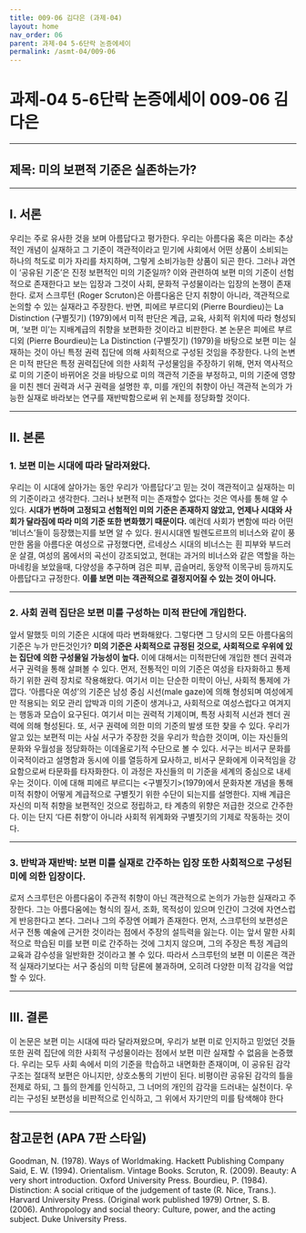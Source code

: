 ```yaml
---
title: 009-06 김다은 (과제-04)
layout: home
nav_order: 06
parent: 과제-04 5-6단락 논증에세이
permalink: /asmt-04/009-06
---
```


# 과제-04 5-6단락 논증에세이 009-06 김다은 

---

## 제목: 미의 보편적 기준은 실존하는가?

---

## I. 서론

우리는 주로 유사한 것을 보며 아름답다고 평가한다. 우리는 아름다움 혹은 미라는 추상적인 개념이 실재하고 그 기준이 객관적이라고 믿기에 사회에서 어떤 상품이 소비되는 하나의 척도로 미가 자리를 차지하며, 그렇게 소비가능한 상품이 되곤 한다. 그러나 과연 이 ‘공유된 기준’은 진정 보편적인 미의 기준일까? 이와 관련하여 
보편 미의 기준이 선험적으로 존재한다고 보는 입장과 그것이 사회, 문화적 구성물이라는 입장의 논쟁이 존재한다. 로저 스크루턴 (Roger Scruton)은 아름다움은 단지 취향이 아니라, 객관적으로 논의할 수 있는 실재라고 주장한다. 반면, 피에르 부르디외 (Pierre Bourdieu)는 La Distinction (구별짓기) (1979)에서 미적 판단은 계급, 교육, 사회적 위치에 따라 형성되며, ‘보편 미’는 지배계급의 취향을 보편화한 것이라고 비판한다. 본 논문은 피에르 부르디외 (Pierre Bourdieu)는 La Distinction (구별짓기) (1979)을 바탕으로 보편 미는 실재하는 것이 아닌 특정 권력 집단에 의해 사회적으로 구성된 것임을 주장한다. 나의 논변은 미적 판단은 특정 권력집단에 의한 사회적 구성물임을 주장하기 위해, 먼저 역사적으로 미의 기준이 바뀌어온 것을 바탕으로 미의 객관적 기준을 부정하고, 미의 기준에 영향을 미친 젠더 권력과 서구 권력을 설명한 후, 미를 개인의 취향이 아닌 객관적 논의가 가능한 실재로 바라보는 연구를 재반박함으로써 위 논제를 정당화할 것이다. 


---

## II. 본론

### 1. 보편 미는 시대에 따라 달라져왔다. 

우리는 이 시대에 살아가는 동안 우리가 ‘아름답다’고 믿는 것이 객관적이고 실재하는 미의 기준이라고 생각한다. 그러나 보편적 미는 존재할수 없다는 것은 역사를 통해 알 수 있다. **시대가 변하며 고정되고 선험적인 미의 기준은 존재하지 않았고, 언제나 시대와 사회가 달라짐에 따라 미의 기준 또한 변화했기 때문이다.** 예컨데 사회가 변함에 따라 어떤 ‘비너스’들이 등장했는지를 보면 알 수 있다. 원시시대엔 빌렌도르프의 비너스와 같이 풍만한 몸을 아름다운 여성으로 규정했다면, 르네상스 시대의 비너스는 흰 피부와 부드러운 살결, 여성의 몸에서의 곡선이 강조되었고, 현대는 과거의 비너스와 같은 역할을 하는 마네킹을 보았을때, 다양성을 추구하며 검은 피부, 곱슬머리, 동양적 이목구비 등까지도 아름답다고 규정한다. **이를 보면 미는 객관적으로 결정지어질 수 있는 것이 아니다.**

---

### 2. 사회 권력 집단은 보편 미를 구성하는 미적 판단에 개입한다. 

앞서 말했듯 미의 기준은 시대에 따라 변화해왔다. 그렇다면 그 당시의 모든 아름다움의 기준은 누가 만든것인가? **미의 기준은 사회적으로 규정된 것으로, 사회적으로 우위에 있는 집단에 의한 구성물일 가능성이 높다.**
이에 대해서는 미적판단에 개입한 젠더 권력과 서구 권력을 통해 살펴볼 수 있다. 먼저, 전통적인 미의 기준은 여성을 타자화하고 통제하기 위한 권력 장치로 작용해왔다. 여기서 미는 단순한 미학이 아닌, 사회적 통제에 가깝다. ‘아름다운 여성’의 기준은 남성 중심 시선(male gaze)에 의해 형성되며 여성에게만 적용되는 외모 관리 압박과 미의 기준이 생겨나고, 사회적으로 여성스럽다고 여겨지는 행동과 모습이 요구된다. 여기서 미는 권력적 기제이며, 특정 사회적 시선과 젠더 권력에 의해 형성된다. 또, 서구 권력에 의한 미의 기준의 발생 또한 찾을 수 있다. 우리가 알고 있는 보편적 미는 사실 서구가 주장한 것을 우리가 학습한 것이며, 이는 자신들의 문화와 우월성을 정당화하는 이데올로기적 수단으로 볼 수 있다. 서구는 비서구 문화를 이국적이라고 설명함과 동시에 이를 열등하게 묘사하고, 비서구 문화에게 이국적임을 강요함으로써 타문화를 타자화한다. 이 과정은 자신들의 미 기준을 세계의 중심으로 내세우는 것이다. 이에 대해 피에르 부르디는 <구별짓기>(1979)에서 문화자본 개념을 통해 미적 취향이 어떻게 계급적으로 구별짓기 위한 수단이 되는지를 설명한다. 지배 계급은 자신의 미적 취향을 보편적인 것으로 정립하고, 타 계층의 위향은 저급한 것으로 간주한다. 이는 단지 ‘다른 취향’이 아니라 사회적 위계화와 구별짓기의 기제로 작동하는 것이다.

---

### 3. 반박과 재반박: 보편 미를 실재로 간주하는 입장 또한 사회적으로 구성된 미에 의한 입장이다. 

로저 스크루턴은 아름다움이 주관적 취향이 아닌 객관적으로 논의가 가능한 실재라고 주장한다. 그는 아름다움에는 형식의 질서, 조화, 목적성이 있으며 인간이 그것에 자연스럽게 반응한다고 본다. 그러나 그의 주장엔 어폐가 존재한다. 먼저, 스크루턴의 보편성은 서구 전통 예술에 근거한 것이라는 점에서 주장의 설득력을 잃는다. 이는 앞서 말한 사회적으로 학습된 미를 보편 미로 간주하는 것에 그치지 않으며, 그의 주장은 특정 계급의 교육과 감수성을 일반화한 것이라고 볼 수 있다. 따라서 스크루턴의 보편 미 이론은 객관적 실재라기보다는 서구 중심의 미학 담론에 불과하며, 오히려 다양한 미적 감각을 억압할 수 있다.

---

## III. 결론 

이 논문은 보편 미는 시대에 따라 달라져왔으며, 우리가 보편 미로 인지하고 믿었던 것들 또한 권력 집단에 의한 사회적 구성물이라는 점에서 보편 미란 실재할 수 없음을 논증했다. 우리는 모두 사회 속에서 미의 기준을 학습하고 내면화한 존재이며, 이 공유된 감각 구조는 절대적 보편은 아니지만, 상호소통의 기반이 된다. 비평이란 공유된 감각의 틀을 전제로 하되, 그 틀의 한계를 인식하고, 그 너머의 개인의 감각을 드러내는 실천이다. 우리는 구성된 보편성을 비판적으로 인식하고, 그 위에서 자기만의 미를 탐색해야 한다

---

## 참고문헌 (APA 7판 스타일)

Goodman, N. (1978). Ways of Worldmaking. Hackett Publishing Company
Said, E. W. (1994). Orientalism. Vintage Books.
Scruton, R. (2009). Beauty: A very short introduction. Oxford University Press.
Bourdieu, P. (1984). Distinction: A social critique of the judgement of taste (R. Nice, Trans.). Harvard University Press. (Original work published 1979)
Ortner, S. B. (2006). Anthropology and social theory: Culture, power, and the acting subject. Duke University Press.